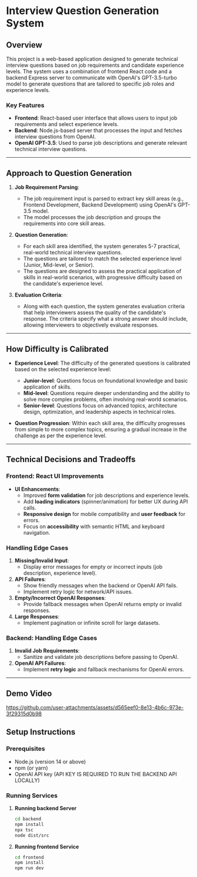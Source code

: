 # Interview Question Generation System

## Overview

This project is a web-based application designed to generate technical interview questions based on job requirements and candidate experience levels. The system uses a combination of frontend React code and a backend Express server to communicate with OpenAI's GPT-3.5-turbo model to generate questions that are tailored to specific job roles and experience levels.

### Key Features
- **Frontend**: React-based user interface that allows users to input job requirements and select experience levels.
- **Backend**: Node.js-based server that processes the input and fetches interview questions from OpenAI.
- **OpenAI GPT-3.5**: Used to parse job descriptions and generate relevant technical interview questions.

---

## Approach to Question Generation

1. **Job Requirement Parsing**:
   - The job requirement input is parsed to extract key skill areas (e.g., Frontend Development, Backend Development) using OpenAI's GPT-3.5 model.
   - The model processes the job description and groups the requirements into core skill areas.
   
2. **Question Generation**:
   - For each skill area identified, the system generates 5-7 practical, real-world technical interview questions.
   - The questions are tailored to match the selected experience level (Junior, Mid-level, or Senior).
   - The questions are designed to assess the practical application of skills in real-world scenarios, with progressive difficulty based on the candidate's experience level.
   
3. **Evaluation Criteria**:
   - Along with each question, the system generates evaluation criteria that help interviewers assess the quality of the candidate's response. The criteria specify what a strong answer should include, allowing interviewers to objectively evaluate responses.

---

## How Difficulty is Calibrated

- **Experience Level**: The difficulty of the generated questions is calibrated based on the selected experience level:
  - **Junior-level**: Questions focus on foundational knowledge and basic application of skills.
  - **Mid-level**: Questions require deeper understanding and the ability to solve more complex problems, often involving real-world scenarios.
  - **Senior-level**: Questions focus on advanced topics, architecture design, optimization, and leadership aspects in technical roles.
  
- **Question Progression**: Within each skill area, the difficulty progresses from simple to more complex topics, ensuring a gradual increase in the challenge as per the experience level.

---

## Technical Decisions and Tradeoffs

### Frontend: React UI Improvements
- **UI Enhancements**:
  - Improved **form validation** for job descriptions and experience levels.
  - Add **loading indicators** (spinner/animation) for better UX during API calls.
  - **Responsive design** for mobile compatibility and **user feedback** for errors.
  - Focus on **accessibility** with semantic HTML and keyboard navigation.

### Handling Edge Cases
1. **Missing/Invalid Input**:
   - Display error messages for empty or incorrect inputs (job description, experience level).
2. **API Failures**:
   - Show friendly messages when the backend or OpenAI API fails.
   - Implement retry logic for network/API issues.
3. **Empty/Incorrect OpenAI Responses**:
   - Provide fallback messages when OpenAI returns empty or invalid responses.
4. **Large Responses**:
   - Implement pagination or infinite scroll for large datasets.

### Backend: Handling Edge Cases
1. **Invalid Job Requirements**:
   - Sanitize and validate job descriptions before passing to OpenAI.
2. **OpenAI API Failures**:
   - Implement **retry logic** and fallback mechanisms for OpenAI errors.


---
## Demo Video

https://github.com/user-attachments/assets/d565eef0-8e13-4b6c-973e-3f29315d0b98


## Setup Instructions

### Prerequisites

- Node.js (version 14 or above)
- npm (or yarn)
- OpenAI API key (API KEY IS REQUIRED TO RUN THE BACKEND API LOCALLY)

### Running Services

1. **Running backend Server**
   ```bash
   cd backend
   npm install
   npx tsc
   node dist/src
2. **Running frontend Service**
   ```bash
   cd frontend
   npm install
   npm run dev
